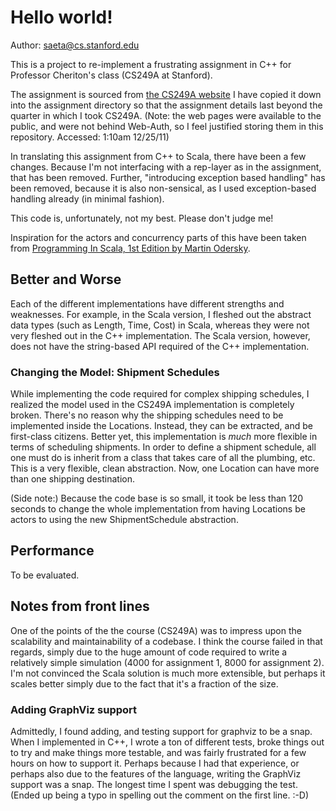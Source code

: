 # Hello world! #
Author: saeta@cs.stanford.edu

This is a project to re-implement a frustrating assignment in C++ for Professor
Cheriton's class (CS249A at Stanford).

The assignment is sourced from [the CS249A website][cs249a] I have copied it
down into the assignment directory so that the assignment details last beyond
the quarter in which I took CS249A. (Note: the web pages were available to the
public, and were not behind Web-Auth, so I feel justified storing them in this
repository. Accessed: 1:10am 12/25/11)

In translating this assignment from C++ to Scala, there have been a few
changes. Because I'm not interfacing with a rep-layer as in the assignment,
that has been removed. Further, "introducing exception based handling" has been
removed, because it is also non-sensical, as I used exception-based handling
already (in minimal fashion).

This code is, unfortunately, not my best. Please don't judge me!

Inspiration for the actors and concurrency parts of this have been taken from
[Programming In Scala, 1st Edition by Martin Odersky][pis1ed].

## Better and Worse ##
Each of the different implementations have different strengths and weaknesses.
For example, in the Scala version, I fleshed out the abstract data types
(such as Length, Time, Cost) in Scala, whereas they were not very fleshed out
in the C++ implementation. The Scala version, however, does not have the
string-based API required of the C++ implementation.

### Changing the Model: Shipment Schedules ###
While implementing the code required for complex shipping schedules, I realized
the model used in the CS249A implementation is completely broken. There's no
reason why the shipping schedules need to be implemented inside the Locations.
Instead, they can be extracted, and be first-class citizens. Better yet, this
implementation is _much_ more flexible in terms of scheduling shipments.
In order to define a shipment schedule, all one must do is inherit from a class
that takes care of all the plumbing, etc. This is a very flexible, clean
abstraction. Now, one Location can have more than one shipping destination.

(Side note:) Because the code base is so small, it took be less than 120
seconds to change the whole implementation from having Locations be actors to
using the new ShipmentSchedule abstraction.

## Performance ##
To be evaluated.

## Notes from front lines ##
One of the points of the the course (CS249A) was to impress upon the
scalability and maintainability of a codebase. I think the course failed in
that regards, simply due to the huge amount of code required to write a
relatively simple simulation (4000 for assignment 1, 8000 for assignment 2).
I'm not convinced the Scala solution is much more extensible, but perhaps it
scales better simply due to the fact that it's a fraction of the size.

### Adding GraphViz support ###
Admittedly, I found adding, and testing support for graphviz to be a snap. When
I implemented in C++, I wrote a ton of different tests, broke things out to try
and make things more testable, and was fairly frustrated for a few hours on how
to support it. Perhaps because I had that experience, or perhaps also due to
the features of the language, writing the GraphViz support was a snap. The
longest time I spent was debugging the test. (Ended up being a typo in spelling
out the comment on the first line. :-D)

[pis1ed]: http://www.artima.com/pins1ed/ "Programming In Scala, 1st Edition"
[cs249a]: http://cs249a.stanford.edu/ "CS 249A Website"